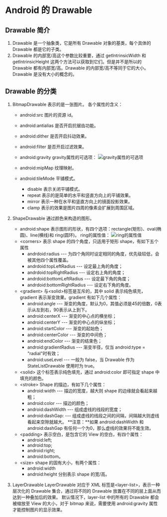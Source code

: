 # Android 的 Drawable
## Drawable 简介
1. Drawable 是一个抽象类，它是所有 Drawable 对象的基类，每个具体的 Drawable 都是它的子类。
2. Drawable 的内部宽/高这个参数比较重要，通过 getIntrinsicWidth 和 getIntrinsicHeight 这两个方法可以获取到它们。但是并不是所以的 Drawable 都有内部宽/高。Drawable 的内部宽/高不等同于它的大小。Drawable 是没有大小的概念的。

## Drawable 的分类
1. BitmapDrawable
    表示的是一张图片。
    各个属性的含义：

    - android:src
        图片的资源 id。
    - android:antialias
        是否开启抗锯齿功能。
    - android:dither
        是否开启抖动效果。
    - android:filter
        是否开启过滤效果。
    - android:gravity
        gravity属性的可选项：
        ![gravity属性的可选项](http://o8fk8z4sl.bkt.clouddn.com/gravity%E5%B1%9E%E6%80%A7%E7%9A%84%E5%8F%AF%E9%80%89%E9%A1%B9.png)
    - android:mipMap
        纹理映射。
    - android:tileMode
        平铺模式。

        - disable
            表示关闭平铺模式。
        - repeat
            表示的是简单的水平和竖直方向上的平铺效果。
        - mirror
            表示一种在水平和竖直方向上的镜面投影效果。
        - clamp
            表示的效果是图片四周的像素会扩展到周围区域。

2. ShapeDrawable
    通过颜色来构造的图形。

    - android:shape
        表示图形的形状，有四个选项：rectangle(矩形)、oval(椭圆)、line(横线)和 ring(圆环)。
        ring的属性值：
        ![ring的属性值](http://o8fk8z4sl.bkt.clouddn.com/ring%E7%9A%84%E5%B1%9E%E6%80%A7%E5%80%BC.png)
    - <corners\>
        表示 shape 的四个角度，只适用于矩形 shape，有如下五个属性
        - andrdoid:radius --- 为四个角同时设定相同的角度，优先级较低，会被其他四个属性覆盖。
        - andrdoid:topLeftRadius --- 设定最上角的角度；
        - andrdoid:topRightRadius --- 设定右上角的角度；
        - andrdoid:bottomLeftRadius --- 设定最下角的角度；
        - andrdoid:bottomRightRadius --- 设定右下角的角度。
    - <gradient\>
        与<solid\>标签是互斥的，其中 solid 表示纯色填充，gradient 表示渐变效果。gradient 有如下几个属性：
        - android:angle --- 渐变的角度，默认为0，其值必须是45的倍数，0表示从左到右，90表示从上到下。
        - android:centerX --- 渐变的中心点的横坐标；
        - android:centerY --- 渐变的中心点的纵坐标；
        - android:startColor --- 渐变的起始色；
        - android:centerColor --- 渐变的中间色；
        - android:endColor --- 渐变的结束色；
        - android:gradientRadius --- 渐变半径，仅当 android:type = "radial"时有效；
        - android:useLevel --- 一般为 false，当 Drawable 作为 StateListDrawable 使用时为 true。
    - <solid\>
        这个标签表示纯色填充，通过 android:color 即可指定 shape 中填充的颜色。
    - <stroke\>
        Shape 的描边，有如下几个属性：
        - android:width --- 描边的宽度，越大则 shape 的边缘就会看起来越粗；
        - android:color --- 描边的颜色；
        - android:dashWidth --- 组成虚线的线段的宽度；
        - android:dashGap: --- 组成虚线的线段之间的间隔，间隔越大则虚线看起来空隙就越大。
        **注意：**如果 android:dashWidth 和 android:dashGap 有任何一个为0，那么虚线的效果将不能生效。
    - <padding\>
        表示空白，是包含它的 View 的空白，有四个属性：
        - android:left;
        - android:top;
        - android:right;
        - android:bottom。
    - <size\> 
        shape 的固有大小，有两个属性：
        - android:width
        - android:height
        分别表示 shape 的宽/高。

3. LayerDrawable
    LayerDrawable 对应于 XML 标签是<layer-list\>，表示一种层次化的 Drawable 集合，通过将不同的 Drawable 放置在不同的层上面从而达到一种叠加后的效果。
    默认情况下，layer-list 中的所有的 Drawable 都会被缩放至 View 的大小，对于 bitmap 来说，需要使用 android:gravity 属性才能控制图片的显示效果。